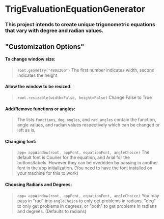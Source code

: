 # TrigEvaluationEquationGenerator

### This project intends to create unique trigonometric equations that vary with degree and radian values. 

## "Customization Options"

#### To change window size:
> ``root.geometry("480x260")`` 
> The first number indicates width, second indicates the height

#### Allow the window to be resized:
> ``root.resizable(width=False, height=False)``
> Change False to True

#### Add/Remove functions or angles:
> The lists ``functions``, ``deg_angles``, and ``rad_angles`` contain the function, angle values, and radian values respectively which can be changed or left as is.

#### Changing font:
> ``app= appWindow(root, appFont, equationFont, angleChoice)``
> The default font is Courier for the equation, and Arial for the buttons/labels. However they can be overidden by passing in another font in the app initialization. (You need to have the font installed on your machine for this to work)

#### Choosing Radians and Degrees:
> ``app= appWindow(root, appFont, equationFont, angleChoice)``
> You may pass in "rad" into ``angleChoice`` to only get problems in radians, "deg" to only get problems in degrees, or "both" to get problems in radians and degrees. (Defaults to radians)

